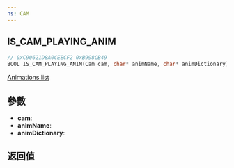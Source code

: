 ```yaml
---
ns: CAM
---
```

## IS_CAM_PLAYING_ANIM

```c
// 0xC90621D8A0CEECF2 0xB998CB49
BOOL IS_CAM_PLAYING_ANIM(Cam cam, char* animName, char* animDictionary);
```

[Animations list](https://alexguirre.github.io/animations-list/)

## 參數
* **cam**: 
* **animName**: 
* **animDictionary**: 

## 返回值
